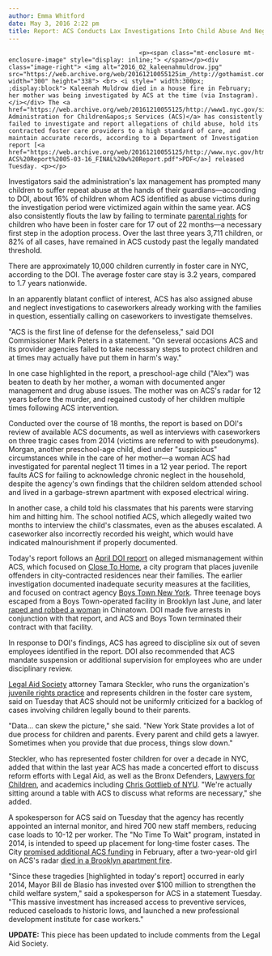 ```yaml
---
author: Emma Whitford
date: May 3, 2016 2:22 pm
title: Report: ACS Conducts Lax Investigations Into Child Abuse And Neglect
---
```


	
										<p><span class="mt-enclosure mt-enclosure-image" style="display: inline;"> </span></p><div class="image-right"> <img alt="2016_02_kaleenahmuldrow.jpg" src="https://web.archive.org/web/20161210055125im_/http://gothamist.com/attachments/nyc_ewhitford/2016_02_kaleenahmuldrow.jpg" width="300" height="338"> <br> <i style=" width:300px; ;display:block"> Kaleenah Muldrow died in a house fire in February; her mother was being investigated by ACS at the time (via Instagram). </i></div> The <a href="https://web.archive.org/web/20161210055125/http://www1.nyc.gov/site/acs/index.page">City Administration for Children&apos;s Services (ACS)</a> has consistently failed to investigate and report allegations of child abuse, hold its contracted foster care providers to a high standard of care, and maintain accurate records, according to a Department of Investigation report [<a href="https://web.archive.org/web/20161210055125/http://www.nyc.gov/html/doi/downloads/pdf/2016/May%202016/14-ACS%20Report%2005-03-16_FINAL%20w%20Report.pdf">PDF</a>] released Tuesday. <p></p>

<p>Investigators said the administration&apos;s lax management has prompted many children to suffer repeat abuse at the hands of their guardians&#x2014;according to DOI, about 16% of children whom ACS identified as abuse victims during the investigation period were victimized again within the same year. ACS also consistently flouts the law by failing to terminate <a href="https://web.archive.org/web/20161210055125/https://www.nycourts.gov/courthelp/family/parentalRights.shtml">parental rights</a> for children who have been in foster care for 17 out of 22 months&#x2014;a necessary first step in the adoption process. Over the last three years 3,711 children, or 82% of all cases, have remained in ACS custody past the legally mandated threshold. </p>

<p>There are approximately 10,000 children currently in foster care in NYC, according to the DOI. The average foster care stay is 3.2 years, compared to 1.7 years nationwide. </p>

<p>In an apparently blatant conflict of interest, ACS has also assigned abuse and neglect investigations to caseworkers already working with the families in question, essentially calling on caseworkers to investigate themselves. </p>

<p>&quot;ACS is the first line of defense for the defenseless,&quot; said DOI Commissioner Mark Peters in a statement. &quot;On several occasions ACS and its provider agencies failed to take necessary steps to protect children and at times may actually have put them in harm&apos;s way.&quot; </p>

<p>In one case highlighted in the report, a preschool-age child (&quot;Alex&quot;) was beaten to death by her mother, a woman with documented anger management and drug abuse issues. The mother was on ACS&apos;s radar for 12 years before the murder, and regained custody of her children multiple times following ACS intervention. </p>

<p>Conducted over the course of 18 months, the report is based on DOI&apos;s review of available ACS documents, as well as interviews with caseworkers on three tragic cases from 2014 (victims are referred to with pseudonyms). Morgan, another preschool-age child, died under &quot;suspicious&quot; circumstances while in the care of her mother&#x2014;a woman ACS had investigated for parental neglect 11 times in a 12 year period. The report faults ACS for failing to acknowledge chronic neglect in the household, despite the agency&apos;s own findings that the children seldom attended school and lived in a garbage-strewn apartment with exposed electrical wiring. </p>

<p>In another case, a child told his classmates that his parents were starving him and hitting him. The school notified ACS, which allegedly waited two months to interview the child&apos;s classmates, even as the abuses escalated. A caseworker also incorrectly recorded his weight, which would have indicated malnourishment if properly documented. </p>

<p>Today&apos;s report follows an <a href="https://web.archive.org/web/20161210055125/http://nynmedia.com/news/three-arrested-as-city-doi-releases-scathing-report-on-close-to-home-oversight">April DOI report</a> on alleged mismanagement within ACS, which focused on <a href="https://web.archive.org/web/20161210055125/http://ocfs.ny.gov/main/rehab/close_to_home/">Close To Home</a>, a city program that places juvenile offenders in city-contracted residences near their families. The earlier investigation documented inadequate security measures at the facilities, and focused on contract agency <a href="https://web.archive.org/web/20161210055125/http://www.boystown.org/locations/new-york">Boys Town New York</a>. Three teenage boys escaped from a Boys Town-operated facility in Brooklyn last June, and later <a href="https://web.archive.org/web/20161210055125/http://gothamist.com/2015/06/03/teens_sneaked_out_of_group_home_bef.php">raped and robbed a woman</a> in Chinatown. DOI made five arrests in conjunction with that report, and ACS and Boys Town terminated their contract with that facility. </p>

<p>In response to DOI&apos;s findings, ACS has agreed to discipline six out of seven employees identified in the report. DOI also recommended that ACS mandate suspension or additional supervision for employees who are under disciplinary review. </p>

<p><a href="https://web.archive.org/web/20161210055125/http://www.legal-aid.org/en/home.aspx">Legal Aid Society</a> attorney Tamara Steckler, who runs the organization&apos;s <a href="https://web.archive.org/web/20161210055125/https://www.legal-aid.org/en/juvenilerights/juvenilepractice.aspx">juvenile rights practice</a> and represents children in the foster care system, said on Tuesday that ACS should not be uniformly criticized for a backlog of cases involving children legally bound to their parents. </p>

<p>&quot;Data... can skew the picture,&quot; she said. &quot;New York State provides a lot of due process for children and parents. Every parent and child gets a lawyer. Sometimes when you provide that due process, things slow down.&quot; </p>

<p>Steckler, who has represented foster children for over a decade in NYC, added that within the last year ACS has made a concerted effort to discuss reform efforts with Legal Aid, as well as the Bronx Defenders, <a href="https://web.archive.org/web/20161210055125/http://www.lawyersforchildren.org/">Lawyers for Children</a>, and academics including <a href="https://web.archive.org/web/20161210055125/http://parenting.blogs.nytimes.com/2010/08/26/parenting-under-scrutiny/">Chris Gottlieb of NYU</a>. &quot;We&apos;re actually sitting around a table with ACS to discuss what reforms are necessary,&quot; she added.</p>

<p>A spokesperson for ACS said on Tuesday that the agency has recently appointed an internal monitor, and hired 700 new staff members, reducing case loads to 10-12 per worker. The &quot;No Time To Wait&quot; program, instated in 2014, is intended to speed up placement for long-time foster cases. The City <a href="https://web.archive.org/web/20161210055125/http://www.nbcnewyork.com/news/local/Fatal-Fire-Bedford-Stuyvesant-Brooklyn-New-York-Police-Baby-369839951.html">promised additional ACS funding</a> in February, after a two-year-old girl on ACS&apos;s radar <a href="https://web.archive.org/web/20161210055125/http://gothamist.com/2016/02/25/acs_was_investigating_mom_who_left.php">died in a Brooklyn apartment fire</a>. </p>

<p>&quot;Since these tragedies [highlighted in today&apos;s report] occurred in early 2014, Mayor Bill de Blasio has invested over $100 million to strengthen the child welfare system,&quot; said a spokesperson for ACS in a statement Tuesday. &quot;This massive investment has increased access to preventive services, reduced caseloads to historic lows, and launched a new professional development institute for case workers.&quot; </p>

<p><strong>UPDATE:</strong> This piece has been updated to include comments from the Legal Aid Society. </p>					
										
									
				